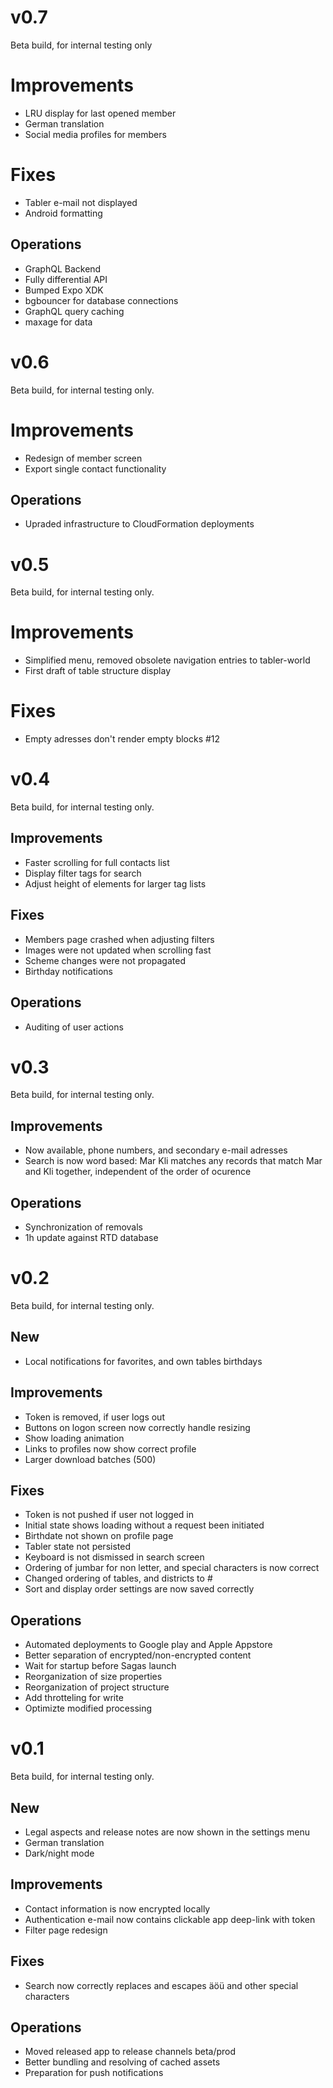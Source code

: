 # v0.7
Beta build, for internal testing only

# Improvements
- LRU display for last opened member
- German translation
- Social media profiles for members

# Fixes
- Tabler e-mail not displayed
- Android formatting

## Operations
- GraphQL Backend
- Fully differential API
- Bumped Expo XDK
- bgbouncer for database connections
- GraphQL query caching
- maxage for data

# v0.6
Beta build, for internal testing only.

# Improvements
- Redesign of member screen
- Export single contact functionality

## Operations
- Upraded infrastructure to CloudFormation deployments

# v0.5
Beta build, for internal testing only.

# Improvements
- Simplified menu, removed obsolete navigation entries to tabler-world
- First draft of table structure display

# Fixes
- Empty adresses don't render empty blocks #12


# v0.4
Beta build, for internal testing only.

## Improvements
- Faster scrolling for full contacts list
- Display filter tags for search
- Adjust height of elements for larger tag lists

## Fixes
- Members page crashed when adjusting filters
- Images were not updated when scrolling fast
- Scheme changes were not propagated
- Birthday notifications

## Operations
- Auditing of user actions

# v0.3
Beta build, for internal testing only.

## Improvements
- Now available, phone numbers, and secondary e-mail adresses
- Search is now word based: Mar Kli matches any records that match Mar and Kli together, independent of the order of ocurence

## Operations
- Synchronization of removals
- 1h update against RTD database

# v0.2
Beta build, for internal testing only.

## New
- Local notifications for favorites, and own tables birthdays

## Improvements
- Token is removed, if user logs out
- Buttons on logon screen now correctly handle resizing
- Show loading animation
- Links to profiles now show correct profile
- Larger download batches (500)

## Fixes
- Token is not pushed if user not logged in
- Initial state shows loading without a request been initiated
- Birthdate not shown on profile page
- Tabler state not persisted
- Keyboard is not dismissed in search screen
- Ordering of jumbar for non letter, and special characters is now correct
- Changed ordering of tables, and districts to #
- Sort and display order settings are now saved correctly

## Operations
- Automated deployments to Google play and Apple Appstore
- Better separation of encrypted/non-encrypted content
- Wait for startup before Sagas launch
- Reorganization of size properties
- Reorganization of project structure
- Add throtteling for write
- Optimizte modified processing

# v0.1
Beta build, for internal testing only.

## New
- Legal aspects and release notes are now shown in the settings menu
- German translation
- Dark/night mode

## Improvements
- Contact information is now encrypted locally
- Authentication e-mail now contains clickable app deep-link with token
- Filter page redesign

## Fixes
- Search now correctly replaces and escapes äöü and other special characters

## Operations
- Moved released app to release channels beta/prod
- Better bundling and resolving of cached assets
- Preparation for push notifications
